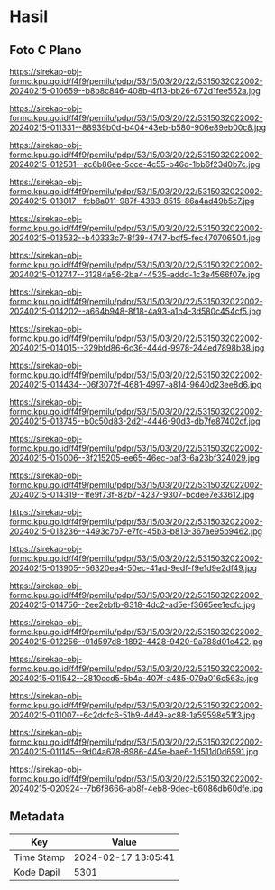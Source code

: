 # Hasil

## Foto C Plano

https://sirekap-obj-formc.kpu.go.id/f4f9/pemilu/pdpr/53/15/03/20/22/5315032022002-20240215-010659--b8b8c846-408b-4f13-bb26-672d1fee552a.jpg

https://sirekap-obj-formc.kpu.go.id/f4f9/pemilu/pdpr/53/15/03/20/22/5315032022002-20240215-011331--88939b0d-b404-43eb-b580-906e89eb00c8.jpg

https://sirekap-obj-formc.kpu.go.id/f4f9/pemilu/pdpr/53/15/03/20/22/5315032022002-20240215-012531--ac6b86ee-5cce-4c55-b46d-1bb6f23d0b7c.jpg

https://sirekap-obj-formc.kpu.go.id/f4f9/pemilu/pdpr/53/15/03/20/22/5315032022002-20240215-013017--fcb8a011-987f-4383-8515-86a4ad49b5c7.jpg

https://sirekap-obj-formc.kpu.go.id/f4f9/pemilu/pdpr/53/15/03/20/22/5315032022002-20240215-013532--b40333c7-8f39-4747-bdf5-fec470706504.jpg

https://sirekap-obj-formc.kpu.go.id/f4f9/pemilu/pdpr/53/15/03/20/22/5315032022002-20240215-012747--31284a56-2ba4-4535-addd-1c3e4566f07e.jpg

https://sirekap-obj-formc.kpu.go.id/f4f9/pemilu/pdpr/53/15/03/20/22/5315032022002-20240215-014202--a664b948-8f18-4a93-a1b4-3d580c454cf5.jpg

https://sirekap-obj-formc.kpu.go.id/f4f9/pemilu/pdpr/53/15/03/20/22/5315032022002-20240215-014015--329bfd86-6c36-444d-9978-244ed7898b38.jpg

https://sirekap-obj-formc.kpu.go.id/f4f9/pemilu/pdpr/53/15/03/20/22/5315032022002-20240215-014434--06f3072f-4681-4997-a814-9640d23ee8d6.jpg

https://sirekap-obj-formc.kpu.go.id/f4f9/pemilu/pdpr/53/15/03/20/22/5315032022002-20240215-013745--b0c50d83-2d2f-4446-90d3-db7fe87402cf.jpg

https://sirekap-obj-formc.kpu.go.id/f4f9/pemilu/pdpr/53/15/03/20/22/5315032022002-20240215-015006--3f215205-ee65-46ec-baf3-6a23bf324029.jpg

https://sirekap-obj-formc.kpu.go.id/f4f9/pemilu/pdpr/53/15/03/20/22/5315032022002-20240215-014319--1fe9f73f-82b7-4237-9307-bcdee7e33612.jpg

https://sirekap-obj-formc.kpu.go.id/f4f9/pemilu/pdpr/53/15/03/20/22/5315032022002-20240215-013236--4493c7b7-e7fc-45b3-b813-367ae95b9462.jpg

https://sirekap-obj-formc.kpu.go.id/f4f9/pemilu/pdpr/53/15/03/20/22/5315032022002-20240215-013905--56320ea4-50ec-41ad-9edf-f9e1d9e2df49.jpg

https://sirekap-obj-formc.kpu.go.id/f4f9/pemilu/pdpr/53/15/03/20/22/5315032022002-20240215-014756--2ee2ebfb-8318-4dc2-ad5e-f3665ee1ecfc.jpg

https://sirekap-obj-formc.kpu.go.id/f4f9/pemilu/pdpr/53/15/03/20/22/5315032022002-20240215-012256--01d597d8-1892-4428-9420-9a788d01e422.jpg

https://sirekap-obj-formc.kpu.go.id/f4f9/pemilu/pdpr/53/15/03/20/22/5315032022002-20240215-011542--2810ccd5-5b4a-407f-a485-079a016c563a.jpg

https://sirekap-obj-formc.kpu.go.id/f4f9/pemilu/pdpr/53/15/03/20/22/5315032022002-20240215-011007--6c2dcfc6-51b9-4d49-ac88-1a59598e51f3.jpg

https://sirekap-obj-formc.kpu.go.id/f4f9/pemilu/pdpr/53/15/03/20/22/5315032022002-20240215-011145--9d04a678-8986-445e-bae6-1d511d0d6591.jpg

https://sirekap-obj-formc.kpu.go.id/f4f9/pemilu/pdpr/53/15/03/20/22/5315032022002-20240215-020924--7b6f8666-ab8f-4eb8-9dec-b6086db60dfe.jpg


## Metadata

| Key        | Value               |
| ---------- | ------------------- |
| Time Stamp | 2024-02-17 13:05:41 |
| Kode Dapil | 5301                |



